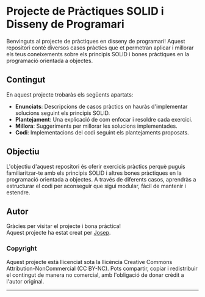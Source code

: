 # Projecte de Pràctiques SOLID i Disseny de Programari

Benvinguts al projecte de pràctiques en disseny de programari! Aquest repositori conté diversos casos pràctics que et permetran aplicar i millorar els teus coneixements sobre els principis SOLID i bones pràctiques en la programació orientada a objectes.

## Contingut

En aquest projecte trobaràs els següents apartats:

- **Enunciats**: Descripcions de casos pràctics on hauràs d'implementar solucions seguint els principis SOLID.
- **Plantejament**: Una explicació de com enfocar i resoldre cada exercici.
- **Millora**: Suggeriments per millorar les solucions implementades.
- **Codi**: Implementacions del codi seguint els plantejaments proposats.

## Objectiu

L'objectiu d'aquest repositori és oferir exercicis pràctics perquè puguis familiaritzar-te amb els principis SOLID i altres bones pràctiques en la programació orientada a objectes. A través de diferents casos, aprendràs a estructurar el codi per aconseguir que sigui modular, fàcil de mantenir i estendre.

## Autor

Gràcies per visitar el projecte i bona pràctica!  
Aquest projecte ha estat creat per [Josep](mailto:josep@bloadcas.com). 

[comment]: <> (## Com contribuir)
[comment]: <> ()
[comment]: <> (Si vols contribuir amb millores o afegir nous exercicis, no dubtis en obrir un *pull request* o deixar un comentari amb les teves suggerències.)

### Copyright

Aquest projecte està llicenciat sota la llicència Creative Commons Attribution-NonCommercial (CC BY-NC). Pots compartir, copiar i redistribuir el contingut de manera no comercial, amb l'obligació de donar crèdit a l'autor original.

---

